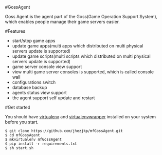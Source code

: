 #GossAgent

Goss Agent is the agent part of the Goss(Game Operation Support System), which enables people manage their game servers easier.

#Features

+ start/stop game apps
+ update game apps(multi apps which distributed on multi physical servers update is supported)
+ update game scripts(multi scripts which distributed on multi physical servers update is supported)
+ game server console view support
+ view multi game server consoles is supported, which is called console wall
+ configurations switch
+ database backup
+ agents status view support
+ the agent support self update and restart

#Get started

You should have [virtualenv](http://www.virtualenv.org "virtualenv") and [virtualenvwrapper](http://virtualenvwrapper.readthedocs.org/en/latest/index.html "virtualenvwrapper") installed on your system before you start.

    $ git clone https://github.com/jhezjkp/mfGossAgent.git
    $ cd mfGossAgent
    $ mkvirtualenv mfGossAgent
    $ pip install -r requirements.txt
    $ sh start.sh
